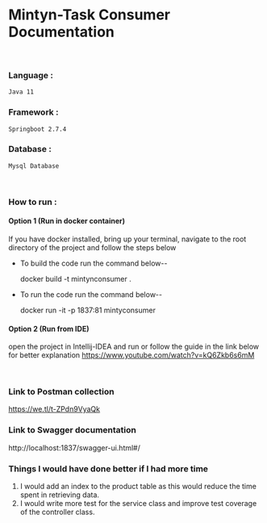 
# Mintyn-Task Consumer Documentation

&nbsp;

### Language :

	Java 11

### Framework :

	Springboot 2.7.4

### Database :

    Mysql Database
&nbsp;

### How to run :

#### Option 1 (Run in docker container)

If you have docker installed, bring up your terminal, navigate to the root directory of the project  and follow the steps below

* To build the code run the command below--

  docker build -t mintynconsumer .

* To run the code run the command below--

  docker run -it -p 1837:81 mintyconsumer

#### Option 2 (Run from IDE)

open the project in Intellij-IDEA and run or follow the guide in the link below for better explanation
https://www.youtube.com/watch?v=kQ6Zkb6s6mM

&nbsp;

### Link to Postman collection

https://we.tl/t-ZPdn9VyaQk

### Link to Swagger documentation
http://localhost:1837/swagger-ui.html#/


### Things I would have done better if I had more time

1. I would add an index to the product table as this would reduce the time spent in retrieving data.
2. I would write more test for the service class and improve test coverage of the controller class.